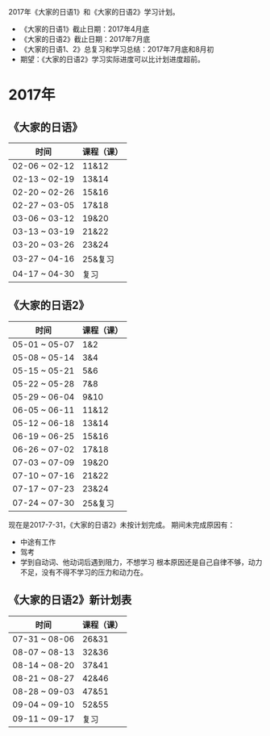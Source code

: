 2017年《大家的日语1》和《大家的日语2》学习计划。  
- 《大家的日语1》截止日期：2017年4月底
- 《大家的日语2》截止日期：2017年7月底 
- 《大家的日语1、2》总复习和学习总结：2017年7月底和8月初
- 期望：《大家的日语2》学习实际进度可以比计划进度超前。  


# 2017年
## 《大家的日语》  
时间|课程（课）
---|---
02-06 ~ 02-12|11&12
02-13 ~ 02-19|13&14
02-20 ~ 02-26|15&16
02-27 ~ 03-05|17&18
03-06 ~ 03-12|19&20
03-13 ~ 03-19|21&22
03-20 ~ 03-26|23&24
03-27 ~ 04-16|25&复习
04-17 ~ 04-30|复习
## 《大家的日语2》
时间|课程（课）
---|---
05-01 ~ 05-07|1&2
05-08 ~ 05-14|3&4
05-15 ~ 05-21|5&6
05-22 ~ 05-28|7&8
05-29 ~ 06-04|9&10
06-05 ~ 06-11|11&12
05-12 ~ 06-18|13&14
06-19 ~ 06-25|15&16
06-26 ~ 07-02|17&18
07-03 ~ 07-09|19&20
07-10 ~ 07-16|21&22
07-17 ~ 07-23|23&24
07-24 ~ 07-30|25&复习

现在是2017-7-31，《大家的日语2》未按计划完成。
期间未完成原因有：
- 中途有工作
- 驾考
- 学到自动词、他动词后遇到阻力，不想学习
根本原因还是自己自律不够，动力不足，没有不得不学习的压力和动力在。

## 《大家的日语2》新计划表
时间|课程（课）
---|---
07-31 ~ 08-06|26&31
08-07 ~ 08-13|32&36
08-14 ~ 08-20|37&41
08-21 ~ 08-27|42&46
08-28 ~ 09-03|47&51
09-04 ~ 09-10|52&55
09-11 ~ 09-17|复习